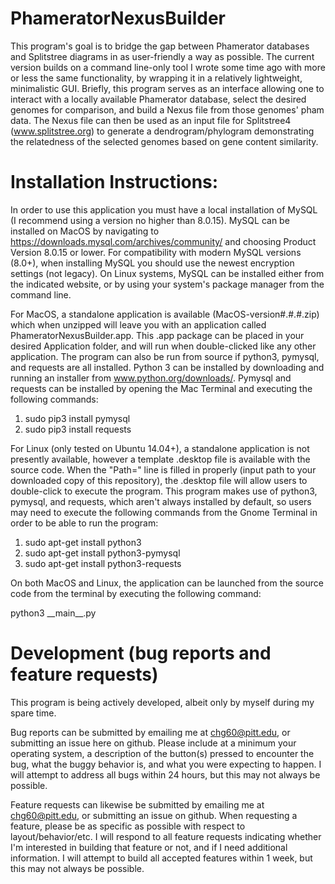 # PhameratorNexusBuilder
This program's goal is to bridge the gap between Phamerator databases and Splitstree diagrams in as user-friendly a way as possible.  The current version builds on a command line-only tool I wrote some time ago with more or less the same functionality, by wrapping it in a relatively lightweight, minimalistic GUI.  Briefly, this program serves as an interface allowing one to interact with a locally available Phamerator database, select the desired genomes for comparison, and build a Nexus file from those genomes' pham data.  The Nexus file can then be used as an input file for Splitstree4 (www.splitstree.org) to generate a dendrogram/phylogram demonstrating the relatedness of the selected genomes based on gene content similarity.


# Installation Instructions:

In order to use this application you must have a local installation of MySQL (I recommend using a version no higher than 8.0.15).  MySQL can be installed on MacOS by navigating to https://downloads.mysql.com/archives/community/ and choosing Product Version 8.0.15 or lower.  For compatibility with modern MySQL versions (8.0+), when installing MySQL you should use the newest encryption settings (not legacy).  On Linux systems, MySQL can be installed either from the indicated website, or by using your system's package manager from the command line.

For MacOS, a standalone application is available (MacOS-version#.#.#.zip) which when unzipped will leave you with an application called PhameratorNexusBuilder.app.  This .app package can be placed in your desired Application folder, and will run when double-clicked like any other application.  The program can also be run from source if python3, pymysql, and requests are all installed.  Python 3 can be installed by downloading and running an installer from www.python.org/downloads/.  Pymysql and requests can be installed by opening the Mac Terminal and executing the following commands:

1.  sudo pip3 install pymysql
2.  sudo pip3 install requests

For Linux (only tested on Ubuntu 14.04+), a standalone application is not presently available, however a template .desktop file is available with the source code.  When the "Path=" line is filled in properly (input path to your downloaded copy of this repository), the .desktop file will allow users to double-click to execute the program.  This program makes use of python3, pymysql, and requests, which aren't always installed by default, so users may need to execute the following commands from the Gnome Terminal in order to be able to run the program:

1.  sudo apt-get install python3
2.  sudo apt-get install python3-pymysql
3.  sudo apt-get install python3-requests

On both MacOS and Linux, the application can be launched from the source code from the terminal by executing the following command:

python3 \_\_main__.py

# Development (bug reports and feature requests)

This program is being actively developed, albeit only by myself during my spare time.  

Bug reports can be submitted by emailing me at chg60@pitt.edu, or submitting an issue here on github.  Please include at a minimum your operating system, a description of the button(s) pressed to encounter the bug, what the buggy behavior is, and what you were expecting to happen.  I will attempt to address all bugs within 24 hours, but this may not always be possible.

Feature requests can likewise be submitted by emailing me at chg60@pitt.edu, or submitting an issue on github.  When requesting a feature, please be as specific as possible with respect to layout/behavior/etc.  I will respond to all feature requests indicating whether I'm interested in building that feature or not, and if I need additional information.  I will attempt to build all accepted features within 1 week, but this may not always be possible.
